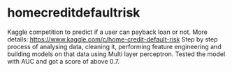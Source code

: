 # homecreditdefaultrisk

Kaggle competition to predict if a user can payback loan or not. More details: https://www.kaggle.com/c/home-credit-default-risk
Step by step process of analysing data, cleaning it, performing feature engineering and building models on that data using Multi layer perceptron. Tested the model with AUC and got a score of above 0.7.

